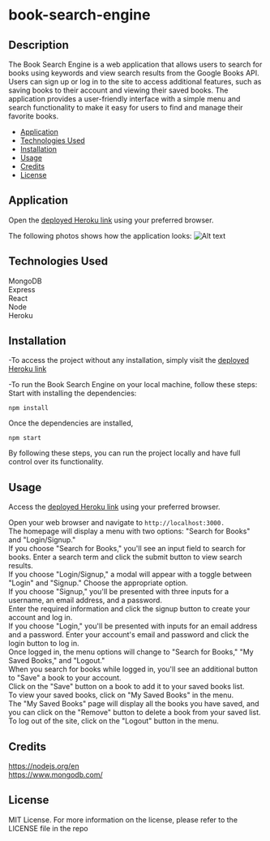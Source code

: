 # book-search-engine

## Description

The Book Search Engine is a web application that allows users to search for books using keywords and view search results from the Google Books API. Users can sign up or log in to the site to access additional features, such as saving books to their account and viewing their saved books. The application provides a user-friendly interface with a simple menu and search functionality to make it easy for users to find and manage their favorite books. </br>

- [Application](#Application)
- [Technologies Used](#TechnologiesUsed)
- [Installation](#Installation)
- [Usage](#usage)
- [Credits](#credits)
- [License](#license)

## Application
Open the [deployed Heroku link](https://khyati-book-search-8e10207ee80d.herokuapp.com/) using your preferred browser.</br>

The following photos shows how the application looks:
![Alt text](./images/Sample.png)


## Technologies Used

MongoDB </br>
Express </br>
React </br>
Node </br>
Heroku

## Installation

-To access the project without any installation, simply visit the [deployed Heroku link](https://khyati-book-search-8e10207ee80d.herokuapp.com/)

-To run the Book Search Engine on your local machine, follow these steps:
Start with installing the dependencies:

```
npm install
```
Once the dependencies are installed, 

```
npm start
```

By following these steps, you can run the project locally and have full control over its functionality.

## Usage

Access the [deployed Heroku link](https://khyati-book-search-8e10207ee80d.herokuapp.com/) using your preferred browser.</br>

Open your web browser and navigate to ```http://localhost:3000.```</br>
The homepage will display a menu with two options: "Search for Books" and "Login/Signup." </br>
If you choose "Search for Books," you'll see an input field to search for books. Enter a search term and click the submit button to view search results.</br>
If you choose "Login/Signup," a modal will appear with a toggle between "Login" and "Signup." Choose the appropriate option.</br>
If you choose "Signup," you'll be presented with three inputs for a username, an email address, and a password.</br> Enter the required information and click the signup button to create your account and log in.</br>
If you choose "Login," you'll be presented with inputs for an email address and a password. Enter your account's email and password and click the login button to log in.</br>
Once logged in, the menu options will change to "Search for Books," "My Saved Books," and "Logout."</br>
When you search for books while logged in, you'll see an additional button to "Save" a book to your account.</br>
Click on the "Save" button on a book to add it to your saved books list.</br>
To view your saved books, click on "My Saved Books" in the menu.</br>
The "My Saved Books" page will display all the books you have saved, and you can click on the "Remove" button to delete a book from your saved list.</br>
To log out of the site, click on the "Logout" button in the menu.</br>

## Credits

https://nodejs.org/en </br>
https://www.mongodb.com/</br>

## License

MIT License.
For more information on the license, please refer to the LICENSE file in the repo